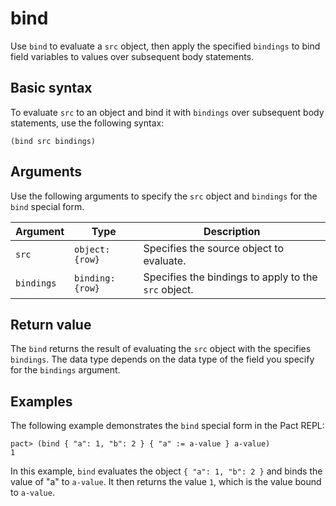 # bind

Use `bind` to evaluate a `src` object, then apply the specified `bindings` to bind field variables to values over subsequent body statements.

## Basic syntax

To evaluate `src` to an object and bind it with `bindings` over subsequent body statements, use the following syntax:

```pact
(bind src bindings)
```

## Arguments

Use the following arguments to specify the `src` object and `bindings` for the `bind` special form.

| Argument | Type | Description |
| --- | --- | --- |
| `src` | `object:{row}` | Specifies the source object to evaluate. |
| `bindings` | `binding:{row}` | Specifies the bindings to apply to the `src` object. |

## Return value

The `bind` returns the result of evaluating the `src` object with the specifies `bindings`.
The data type depends on the data type of the field you specify for the `bindings` argument.

## Examples

The following example demonstrates the `bind` special form in the Pact REPL:

```pact
pact> (bind { "a": 1, "b": 2 } { "a" := a-value } a-value)
1
```

In this example, `bind` evaluates the object `{ "a": 1, "b": 2 }` and binds the value of "a" to `a-value`. It then returns the value `1`, which is the value bound to `a-value`.
